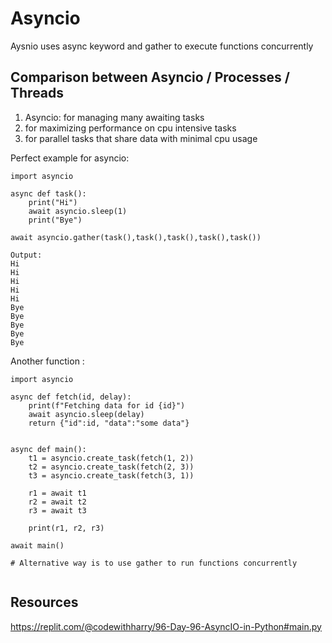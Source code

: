 # Asyncio
Aysnio uses async keyword and gather to execute functions concurrently

## Comparison between Asyncio / Processes / Threads

1. Asyncio: for managing many awaiting tasks
2. for maximizing performance on cpu intensive tasks
3. for parallel tasks that share data with minimal cpu usage

Perfect example for asyncio:

```
import asyncio

async def task():
    print("Hi")
    await asyncio.sleep(1)
    print("Bye")

await asyncio.gather(task(),task(),task(),task(),task()) 

Output:
Hi
Hi
Hi
Hi
Hi
Bye
Bye
Bye
Bye
Bye
```

Another function : 

```
import asyncio

async def fetch(id, delay):
    print(f"Fetching data for id {id}")
    await asyncio.sleep(delay)
    return {"id":id, "data":"some data"}


async def main():
    t1 = asyncio.create_task(fetch(1, 2))
    t2 = asyncio.create_task(fetch(2, 3))
    t3 = asyncio.create_task(fetch(3, 1))

    r1 = await t1
    r2 = await t2
    r3 = await t3

    print(r1, r2, r3)

await main()

# Alternative way is to use gather to run functions concurrently
    
```
## Resources
https://replit.com/@codewithharry/96-Day-96-AsyncIO-in-Python#main.py
